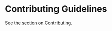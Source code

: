 Contributing Guidelines
=======================

See [the section on Contributing](resources/customizing.md).
